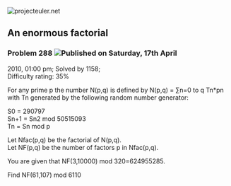 ![projecteuler.net](images/print_page_logo.png)

## An enormous factorial

### Problem 288 ![](images/icon_info.png)Published on Saturday, 17th April
2010, 01:00 pm; Solved by 1158;  
Difficulty rating: 35%

For any prime p the number N(p,q) is defined by N(p,q) = ∑n=0 to q Tn*pn  
with Tn generated by the following random number generator:

S0 = 290797  
Sn+1 = Sn2 mod 50515093  
Tn = Sn mod p

Let Nfac(p,q) be the factorial of N(p,q).  
Let NF(p,q) be the number of factors p in Nfac(p,q).

You are given that NF(3,10000) mod 320=624955285.

Find NF(61,107) mod 6110

  
  

